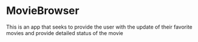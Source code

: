# MovieBrowser
This is an app that seeks to provide the user with the update of their favorite movies and provide detailed status of the movie
